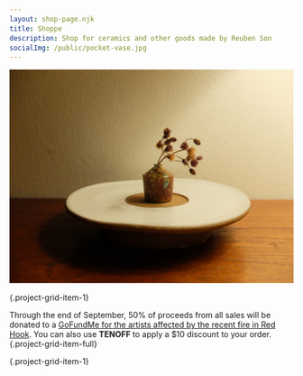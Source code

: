 ```yaml
---
layout: shop-page.njk
title: Shoppe
description: Shop for ceramics and other goods made by Reuben Son
socialImg: /public/pocket-vase.jpg
---
```


 <!-- images to cycle through above the fold -->
<div class="project-grid-item-full">
  <div class="image-sequence project-grid-item-full" data-path="/public/ceramics/travel-vase-series" data-length="20">
    <img src="/public/ceramics/travel-vase-series/20.JPG" alt="photo of a travel vase on a windowsill" class="sequence-image" style="opacity: 1.0;">
  </div>
</div>

{.project-grid-item-1}

Through the end of September, 50% of proceeds from all sales will be donated to a [GoFundMe for the artists affected by the recent fire in Red Hook](https://www.gofundme.com/f/help-red-hook-artists-and-businesses-rebuild-after-fire). You can also use **TENOFF** to apply a $10 discount to your order.
{.project-grid-item-full}

{.project-grid-item-1}

<script>
  document.addEventListener('DOMContentLoaded', function() {
    const delay = 4000;
    const imageSequence = document.querySelector('.image-sequence');
    const path = imageSequence.dataset.path;
    const length = imageSequence.dataset.length;
    const images = document.querySelectorAll('.sequence-image');
    let currentIndex = 0;
    let previousIndex = null;
    let secondPreviousIndex = null;

    function findOrCreateImage(parent,index) {
      let element = document.querySelector(`img[src="${path}/${index + 1}.JPG"]`);
      if (element) {
        return element;
      }

      element = document.createElement('img');
      element.src = `${path}/${index + 1}.JPG`;
      element.alt = `photo of a travel vase on a windowsill`;
      element.style.opacity = '0.0';
      element.classList.add('sequence-image');
      parent.appendChild(element);
      return element;
    }
    
    function nextImage() {
      currentIndex = Math.floor(Math.random() * length);
      const element = findOrCreateImage(imageSequence, currentIndex);
      let previousElement = null;
      let secondPreviousElement = null;
      if (previousIndex >= 0) {
        previousElement = findOrCreateImage(imageSequence, previousIndex);
      }
      if (secondPreviousIndex >= 0) {
        secondPreviousElement = findOrCreateImage(imageSequence, secondPreviousIndex);
      }
      setTimeout(() => {
        // const secondPreviousImage = 
        if (secondPreviousElement) secondPreviousElement.style.opacity = '0.0';
        if (previousElement) previousElement.style.opacity = '0.5';
        element.style.opacity = '1.0';
      }, 100);
      secondPreviousIndex = previousIndex;
      previousIndex = currentIndex;
      // previousImage = element;
    }

    setTimeout(() => {
      setInterval(nextImage, delay);
    }, 0); // Initial delay of 2 seconds
  });
</script>

<!-- I've gotten in the habit of bringing a pocket-size vase with me when I travel, collecting wildflowers as I go. It's a simple gesture towards making a temporary home within dislocation, a tiny bulwark against the sometimes overwhelming feeling of _being away_. -->
<!-- {.project-grid-item-6} -->

<!-- Each vase is made on my miniature wheel at home, perched on my kitchen windowsill in fact. They range from abo`ut 1.5 to 3 inches in height, and have been produced as small experiments in form and glaze application. As such, each vase is unique and not expected to repeat within the series.
\
\
You can also check out a collection of photos from friends and family of these vessels [out in the field](/projects/travel-vase-gallery) 🌻 🏺
Please note that shipping is currently limited to the U.S.
\
\
{.project-grid-item-4} -->

<!-- <figure class="project-grid-item-2" >
  <img src="/public/pocket-vase.jpg" alt="photo of a travel vase on a windowsill">
  <figcaption>My first travel vase (2019), sitting on the windowsill of an apartment rental in Stockholm while I was attending a <a href="/projects/weaving" target="_blank">music studio residency at EMS</a>.</figcaption>
</figure> -->

<!-- The shop is currently **sold out**, check back in September for new pieces :)
{.project-grid-item-6} -->
